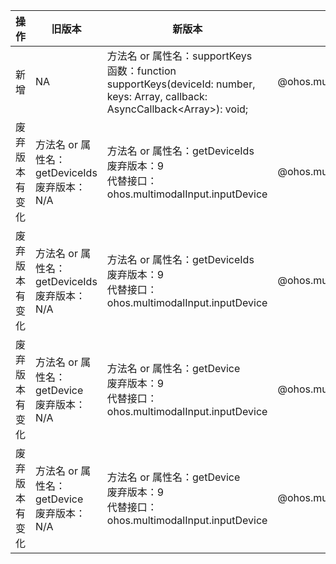 | 操作 | 旧版本 | 新版本 | d.ts文件 |
| ---- | ------ | ------ | -------- |
|新增|NA|方法名 or 属性名：supportKeys<br>函数：function supportKeys(deviceId: number, keys: Array<KeyCode>, callback: AsyncCallback<Array<boolean>>): void;|@ohos.multimodalInput.inputDevice.d.ts|
|废弃版本有变化|方法名 or 属性名：getDeviceIds<br>废弃版本：N/A|方法名 or 属性名：getDeviceIds<br>废弃版本：9<br>代替接口：ohos.multimodalInput.inputDevice|@ohos.multimodalInput.inputDevice.d.ts|
|废弃版本有变化|方法名 or 属性名：getDeviceIds<br>废弃版本：N/A|方法名 or 属性名：getDeviceIds<br>废弃版本：9<br>代替接口：ohos.multimodalInput.inputDevice|@ohos.multimodalInput.inputDevice.d.ts|
|废弃版本有变化|方法名 or 属性名：getDevice<br>废弃版本：N/A|方法名 or 属性名：getDevice<br>废弃版本：9<br>代替接口：ohos.multimodalInput.inputDevice|@ohos.multimodalInput.inputDevice.d.ts|
|废弃版本有变化|方法名 or 属性名：getDevice<br>废弃版本：N/A|方法名 or 属性名：getDevice<br>废弃版本：9<br>代替接口：ohos.multimodalInput.inputDevice|@ohos.multimodalInput.inputDevice.d.ts|
